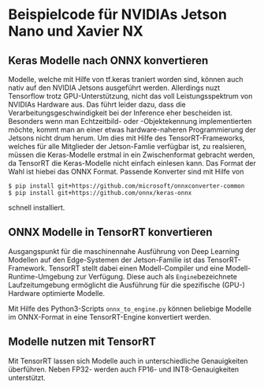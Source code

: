 # Beispielcode für NVIDIAs Jetson Nano und Xavier NX

## Keras Modelle nach ONNX konvertieren

Modelle, welche mit Hilfe von tf.keras traniert worden sind, können auch nativ auf den NVIDIA Jetsons ausgeführt werden. Allerdings nuzt Tensorflow trotz
GPU-Unterstützung, nicht das voll Leistungsspektrum von NVIDIAs Hardware aus. Das führt leider dazu, dass die Verarbeitungsgeschwindigkeit bei der Inference
eher bescheiden ist. Besonders wenn man Echtzeitbild- oder -Objektekennung implementierten möchte, kommt man an einer etwas hardware-naheren Programmierung
der Jetsons nicht drum herum. Um dies mit Hilfe des TensorRT-Frameworks, welches für alle Mitglieder der Jetson-Famlie verfügbar ist, zu realsieren, müssen die
Keras-Modelle erstmal in ein Zwischenformat gebracht werden, da TensorRT die Keras-Modelle nicht einfach einlesen kann. Das Format der Wahl ist 
hiebei das ONNX Format. Passende Konverter sind mit Hilfe von

```
$ pip install git+https://github.com/microsoft/onnxconverter-common
$ pip install git+https://github.com/onnx/keras-onnx
```

schnell installiert.


## ONNX Modelle in TensorRT konvertieren

Ausgangspunkt für die maschinennahe Ausführung von Deep Learning Modellen auf den Edge-Systemen der Jetson-Familie ist das TensorRT-Framework.
TensorRT stellt dabei einen Modell-Compiler und eine Modell-Runtime-Umgebung zur Verfügung. Diese auch als ```Engine```bezeichnete Laufzeitumgebung
ermöglicht die Ausführung für die spezifische (GPU-) Hardware optimierte Modelle.

Mit Hilfe des Python3-Scripts ```onnx_to_engine.py``` können beliebige Modelle im ONNX-Format in eine TensorRT-Engine konvertiert werden.

## Modelle nutzen mit TensorRT

Mit TensorRT lassen sich Modelle auch in unterschiedliche Genauigkeiten überführen. Neben FP32- werden auch FP16- und INT8-Genauigkeiten unterstützt.

